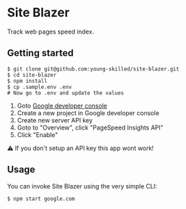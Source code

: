 # Site Blazer

Track web pages speed index.

## Getting started

```
$ git clone git@github.com:young-skilled/site-blazer.git
$ cd site-blazer
$ npm install
$ cp .sample.env .env
# Now go to .env and update the values
```

1. Goto [Google developer console](https://console.developers.google.com/projectselector/apis/credentials)
2. Create a new project in Google developer console
3. Create new server API key
4. Goto to "Overview", click "PageSpeed Insights API"
5. Click "Enable"

:warning: If you don't setup an API key this app wont work!

## Usage

You can invoke Site Blazer using the very simple CLI:

```
$ npm start google.com
```
